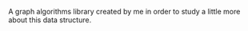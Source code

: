 A graph algorithms library created by me in order to study a little more about this data structure.
